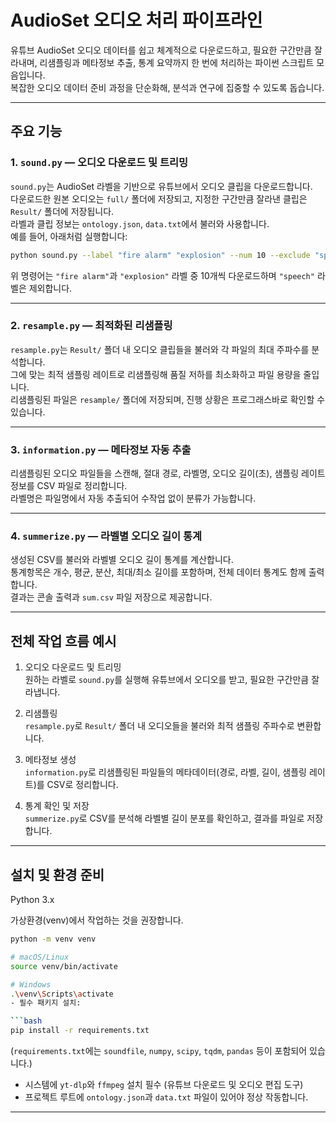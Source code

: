 # AudioSet 오디오 처리 파이프라인

유튜브 AudioSet 오디오 데이터를 쉽고 체계적으로 다운로드하고, 필요한 구간만큼 잘라내며, 리샘플링과 메타정보 추출, 통계 요약까지 한 번에 처리하는 파이썬 스크립트 모음입니다.  
복잡한 오디오 데이터 준비 과정을 단순화해, 분석과 연구에 집중할 수 있도록 돕습니다.

---

## 주요 기능

### 1. `sound.py` — 오디오 다운로드 및 트리밍  
`sound.py`는 AudioSet 라벨을 기반으로 유튜브에서 오디오 클립을 다운로드합니다.  
다운로드한 원본 오디오는 `full/` 폴더에 저장되고, 지정한 구간만큼 잘라낸 클립은 `Result/` 폴더에 저장됩니다.  
라벨과 클립 정보는 `ontology.json`, `data.txt`에서 불러와 사용합니다.  
예를 들어, 아래처럼 실행합니다:

```bash
python sound.py --label "fire alarm" "explosion" --num 10 --exclude "speech"
```

위 명령어는 `"fire alarm"`과 `"explosion"` 라벨 중 10개씩 다운로드하며 `"speech"` 라벨은 제외합니다.

---

### 2. `resample.py` — 최적화된 리샘플링  
`resample.py`는 `Result/` 폴더 내 오디오 클립들을 불러와 각 파일의 최대 주파수를 분석합니다.  
그에 맞는 최적 샘플링 레이트로 리샘플링해 품질 저하를 최소화하고 파일 용량을 줄입니다.  
리샘플링된 파일은 `resample/` 폴더에 저장되며, 진행 상황은 프로그래스바로 확인할 수 있습니다.

---

### 3. `information.py` — 메타정보 자동 추출  
리샘플링된 오디오 파일들을 스캔해, 절대 경로, 라벨명, 오디오 길이(초), 샘플링 레이트 정보를 CSV 파일로 정리합니다.  
라벨명은 파일명에서 자동 추출되어 수작업 없이 분류가 가능합니다.

---

### 4. `summerize.py` — 라벨별 오디오 길이 통계  
생성된 CSV를 불러와 라벨별 오디오 길이 통계를 계산합니다.  
통계항목은 개수, 평균, 분산, 최대/최소 길이를 포함하며, 전체 데이터 통계도 함께 출력합니다.  
결과는 콘솔 출력과 `sum.csv` 파일 저장으로 제공합니다.

---

## 전체 작업 흐름 예시

1. 오디오 다운로드 및 트리밍  
   원하는 라벨로 `sound.py`를 실행해 유튜브에서 오디오를 받고, 필요한 구간만큼 잘라냅니다.

2. 리샘플링  
   `resample.py`로 `Result/` 폴더 내 오디오들을 불러와 최적 샘플링 주파수로 변환합니다.

3. 메타정보 생성  
   `information.py`로 리샘플링된 파일들의 메타데이터(경로, 라벨, 길이, 샘플링 레이트)를 CSV로 정리합니다.

4. 통계 확인 및 저장  
   `summerize.py`로 CSV를 분석해 라벨별 길이 분포를 확인하고, 결과를 파일로 저장합니다.

---

## 설치 및 환경 준비
Python 3.x

가상환경(venv)에서 작업하는 것을 권장합니다.

```bash
python -m venv venv

# macOS/Linux
source venv/bin/activate

# Windows
.\venv\Scripts\activate  
- 필수 패키지 설치:

```bash
pip install -r requirements.txt
```

(`requirements.txt`에는 `soundfile`, `numpy`, `scipy`, `tqdm`, `pandas` 등이 포함되어 있습니다.)

- 시스템에 `yt-dlp`와 `ffmpeg` 설치 필수 (유튜브 다운로드 및 오디오 편집 도구)  
- 프로젝트 루트에 `ontology.json`과 `data.txt` 파일이 있어야 정상 작동합니다.

---

